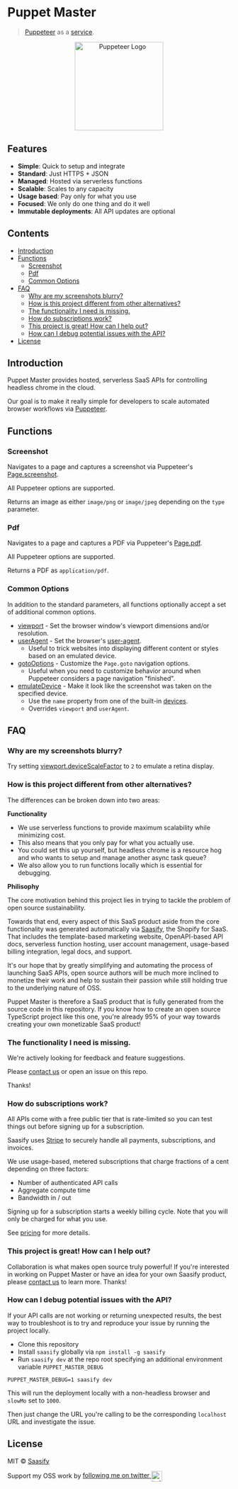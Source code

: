 # Puppet Master

> [Puppeteer](https://pptr.dev) as a [service](https://puppet-master.sh).

<p align="center">
  <a href="https://puppet-master.sh" title="Puppet Master">
    <img src="https://raw.githubusercontent.com/saasify-sh/puppet-master/master/media/puppeteer-logo.png" alt="Puppeteer Logo" width="200" />
  </a>
</p>

## Features

- **Simple**: Quick to setup and integrate
- **Standard**: Just HTTPS + JSON
- **Managed**: Hosted via serverless functions
- **Scalable**: Scales to any capacity
- **Usage based**: Pay only for what you use
- **Focused**: We only do one thing and do it well
- **Immutable deployments**: All API updates are optional

## Contents

<!-- toc -->

- [Introduction](#introduction)
- [Functions](#functions)
  * [Screenshot](#screenshot)
  * [Pdf](#pdf)
  * [Common Options](#common-options)
- [FAQ](#faq)
  * [Why are my screenshots blurry?](#why-are-my-screenshots-blurry)
  * [How is this project different from other alternatives?](#how-is-this-project-different-from-other-alternatives)
  * [The functionality I need is missing.](#the-functionality-i-need-is-missing)
  * [How do subscriptions work?](#how-do-subscriptions-work)
  * [This project is great! How can I help out?](#this-project-is-great-how-can-i-help-out)
  * [How can I debug potential issues with the API?](#how-can-i-debug-potential-issues-with-the-api)
- [License](#license)

<!-- tocstop -->

## Introduction

Puppet Master provides hosted, serverless SaaS APIs for controlling headless chrome in the cloud.

Our goal is to make it really simple for developers to scale automated browser workflows via [Puppeteer](https://pptr.dev).

## Functions

### Screenshot

Navigates to a page and captures a screenshot via Puppeteer's [Page.screenshot](https://pptr.dev/#?product=Puppeteer&version=v1.19.0&show=api-pagescreenshotoptions).

All Puppeteer options are supported.

Returns an image as either `image/png` or `image/jpeg` depending on the `type` parameter.

### Pdf

Navigates to a page and captures a PDF via Puppeteer's [Page.pdf](https://pptr.dev/#?product=Puppeteer&version=v1.19.0&show=api-pagepdfoptions).

All Puppeteer options are supported.

Returns a PDF as `application/pdf`.

### Common Options

In addition to the standard parameters, all functions optionally accept a set of additional common options.

- [viewport](https://pptr.dev/#?product=Puppeteer&version=v1.19.0&show=api-pagesetviewportviewport) - Set the browser window's viewport dimensions and/or resolution.
- [userAgent](https://pptr.dev/#?product=Puppeteer&version=v1.19.0&show=api-pagesetuseragentuseragent) - Set the browser's [user-agent](https://developer.mozilla.org/en-US/docs/Web/HTTP/Headers/User-Agent).
  - Useful to trick websites into displaying different content or styles based on an emulated device.
- [gotoOptions](https://pptr.dev/#?product=Puppeteer&version=v1.19.0&show=api-pagegotourl-options) - Customize the `Page.goto` navigation options.
  - Useful when you need to customize behavior around when Puppeteer considers a page navigation "finished".
- [emulateDevice](https://pptr.dev/#?product=Puppeteer&version=v1.19.0&show=api-pageemulateoptions) - Make it look like the screenshot was taken on the specified device.
  - Use the `name` property from one of the built-in [devices](https://github.com/GoogleChrome/puppeteer/blob/master/lib/DeviceDescriptors.js).
  - Overrides `viewport` and `userAgent`.

## FAQ

### Why are my screenshots blurry?

Try setting [viewport.deviceScaleFactor](https://pptr.dev/#?product=Puppeteer&version=v1.19.0&show=api-pagesetviewportviewport) to `2` to emulate a retina display.

### How is this project different from other alternatives?

The differences can be broken down into two areas:

**Functionality**

- We use serverless functions to provide maximum scalability while minimizing cost.
- This also means that you only pay for what you actually use.
- You could set this up yourself, but headless chrome is a resource hog and who wants to setup and manage another async task queue?
- We also allow you to run functions locally which is essential for debugging.

**Philisophy**

The core motivation behind this project lies in trying to tackle the problem of open source sustainability.

Towards that end, every aspect of this SaaS product aside from the core functionality was generated automatically via [Saasify](https://saasify.sh), the Shopify for SaaS. That includes the template-based marketing website, OpenAPI-based API docs, serverless function hosting, user account management, usage-based billing integration, legal docs, and support.

It's our hope that by greatly simplifying and automating the process of launching SaaS APIs, open source authors will be much more inclined to monetize their work and help to sustain their passion while still holding true to the underlying nature of OSS.

Puppet Master is therefore a SaaS product that is fully generated from the source code in this repository. If you know how to create an open source TypeScript project like this one, you're already 95% of your way towards creating your own monetizable SaaS product!

### The functionality I need is missing.

We're actively looking for feedback and feature suggestions.

Please [contact us](mailto:support@saasify.sh) or open an issue on this repo.

Thanks!

### How do subscriptions work?

All APIs come with a free public tier that is rate-limited so you can test things out before signing up for a subscription.

Saasify uses [Stripe](https://stripe.com) to securely handle all payments, subscriptions, and invoices.

We use usage-based, metered subscriptions that charge fractions of a cent depending on three factors:

- Number of authenticated API calls
- Aggregate compute time
- Bandwidth in / out

Signing up for a subscription starts a weekly billing cycle. Note that you will only be charged for what you use.

See [pricing](/pricing) for more details.

### This project is great! How can I help out?

Collaboration is what makes open source truly powerful! If you're interested in working on Puppet Master or have an idea for your own Saasify product, please [contact us](mailto:info@saasify.sh) to learn more. Thanks!

### How can I debug potential issues with the API?

If your API calls are not working or returning unexpected results, the best way to troubleshoot is to try and reproduce your issue by running the project locally.

- Clone this repository
- Install `saasify` globally via `npm install -g saasify`
- Run `saasify dev` at the repo root specifying an additional environment variable `PUPPET_MASTER_DEBUG`

```
PUPPET_MASTER_DEBUG=1 saasify dev
```

This will run the deployment locally with a non-headless browser and `slowMo` set to `1000`.

Then just change the URL you're calling to be the corresponding `localhost` URL and investigate the issue.

## License

MIT © [Saasify](https://saasify.sh)


Support my OSS work by <a href="https://twitter.com/transitive_bs">following me on twitter <img src="https://storage.googleapis.com/saasify-assets/twitter-logo.svg" alt="twitter" height="24px" align="center"></a>
